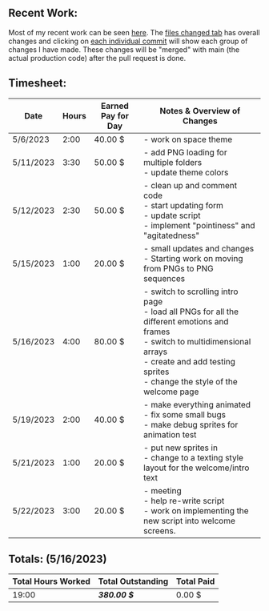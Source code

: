 ## **Recent Work:**
Most of my recent work can be seen [here](https://github.com/Navinate/stairwell-new/pull/8). The [files changed tab](https://github.com/Navinate/stairwell-new/pull/8/files) has overall changes and clicking on [each individual commit](https://github.com/Navinate/stairwell-new/pull/8/commits) will show each group of changes I have made. These changes will be "merged" with main (the actual production code) after the pull request is done.

## **Timesheet:**
Date| Hours | Earned Pay for Day| Notes & Overview of Changes
 ---|---|---|---
5/6/2023 | 2:00 | 40.00 $ | - work on space theme
5/11/2023 | 3:30 | 50.00 $ | - add PNG loading for multiple folders <br> - update theme colors
5/12/2023 | 2:30 | 50.00 $ | - clean up and comment code <br> - start updating form <br> - update script <br> - implement "pointiness" and "agitatedness"
5/15/2023 | 1:00 | 20.00 $ | - small updates and changes <br> - Starting work on moving from PNGs to PNG sequences
5/16/2023 | 4:00 | 80.00 $ | - switch to scrolling intro page <br> - load all PNGs for all the different emotions and frames <br> - switch to multidimensional arrays <br> - create and add testing sprites <br> - change the style of the welcome page
5/19/2023 | 2:00 | 40.00 $ | - make everything animated <br> - fix some small bugs <br> - make debug sprites for animation test
5/21/2023 | 1:00 | 20.00 $ | - put new sprites in <br> - change to a texting style layout for the welcome/intro text
5/22/2023 | 3:00 | 20.00 $ | - meeting <br> - help re-write script <br> - work on implementing the new script into welcome screens.

## **Totals:** (5/16/2023)
Total Hours Worked | Total Outstanding|  Total Paid
 ---|---|---
 19:00 | ***380.00 $*** | 0.00 $
